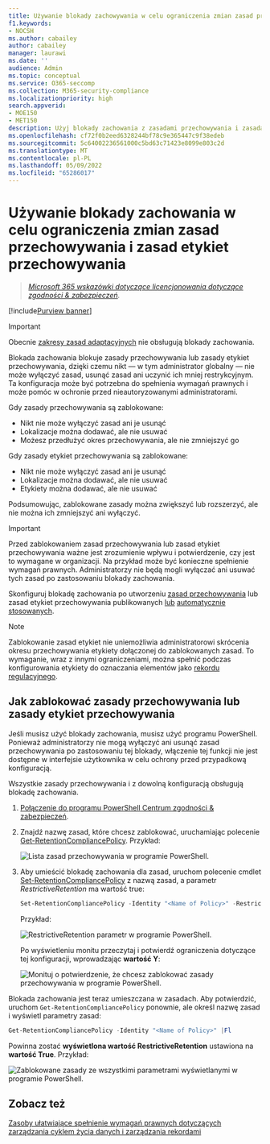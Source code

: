 ```yaml
---
title: Używanie blokady zachowywania w celu ograniczenia zmian zasad przechowywania
f1.keywords:
- NOCSH
ms.author: cabailey
author: cabailey
manager: laurawi
ms.date: ''
audience: Admin
ms.topic: conceptual
ms.service: O365-seccomp
ms.collection: M365-security-compliance
ms.localizationpriority: high
search.appverid:
- MOE150
- MET150
description: Użyj blokady zachowania z zasadami przechowywania i zasadami etykiet przechowywania, aby pomóc w spełnieniu wymagań prawnych i ochronie przed nieautoryzowanymi administratorami.
ms.openlocfilehash: cf72f0b2eed6328244bf78c9e365447c9f38edeb
ms.sourcegitcommit: 5c64002236561000c5bd63c71423e8099e803c2d
ms.translationtype: MT
ms.contentlocale: pl-PL
ms.lasthandoff: 05/09/2022
ms.locfileid: "65286017"
---
```

# <a name="use-preservation-lock-to-restrict-changes-to-retention-policies-and-retention-label-policies"></a>Używanie blokady zachowania w celu ograniczenia zmian zasad przechowywania i zasad etykiet przechowywania

>*[Microsoft 365 wskazówki dotyczące licencjonowania dotyczące zgodności & zabezpieczeń](/office365/servicedescriptions/microsoft-365-service-descriptions/microsoft-365-tenantlevel-services-licensing-guidance/microsoft-365-security-compliance-licensing-guidance).*

[!include[Purview banner](../includes/purview-rebrand-banner.md)]

> [!IMPORTANT]
> Obecnie [zakresy zasad adaptacyjnych](retention.md#adaptive-or-static-policy-scopes-for-retention) nie obsługują blokady zachowania.

Blokada zachowania blokuje zasady przechowywania lub zasady etykiet przechowywania, dzięki czemu nikt — w tym administrator globalny — nie może wyłączyć zasad, usunąć zasad ani uczynić ich mniej restrykcyjnym. Ta konfiguracja może być potrzebna do spełnienia wymagań prawnych i może pomóc w ochronie przed nieautoryzowanymi administratorami.

Gdy zasady przechowywania są zablokowane:

- Nikt nie może wyłączyć zasad ani je usunąć
- Lokalizacje można dodawać, ale nie usuwać
- Możesz przedłużyć okres przechowywania, ale nie zmniejszyć go

Gdy zasady etykiet przechowywania są zablokowane:

- Nikt nie może wyłączyć zasad ani je usunąć
- Lokalizacje można dodawać, ale nie usuwać
- Etykiety można dodawać, ale nie usuwać

Podsumowując, zablokowane zasady można zwiększyć lub rozszerzyć, ale nie można ich zmniejszyć ani wyłączyć.

> [!IMPORTANT]
> Przed zablokowaniem zasad przechowywania lub zasad etykiet przechowywania ważne jest zrozumienie wpływu i potwierdzenie, czy jest to wymagane w organizacji. Na przykład może być konieczne spełnienie wymagań prawnych. Administratorzy nie będą mogli wyłączać ani usuwać tych zasad po zastosowaniu blokady zachowania.

Skonfiguruj blokadę zachowania po utworzeniu [zasad przechowywania](create-retention-policies.md) lub zasad etykiet przechowywania publikowanych [lub](create-apply-retention-labels.md) [automatycznie stosowanych](apply-retention-labels-automatically.md).

> [!NOTE]
> Zablokowanie zasad etykiet nie uniemożliwia administratorowi skrócenia okresu przechowywania etykiety dołączonej do zablokowanych zasad. To wymaganie, wraz z innymi ograniczeniami, można spełnić podczas konfigurowania etykiety do oznaczania elementów jako [rekordu regulacyjnego](records-management.md#records).

## <a name="how-to-lock-a-retention-policy-or-retention-label-policy"></a>Jak zablokować zasady przechowywania lub zasady etykiet przechowywania

Jeśli musisz użyć blokady zachowania, musisz użyć programu PowerShell. Ponieważ administratorzy nie mogą wyłączyć ani usunąć zasad przechowywania po zastosowaniu tej blokady, włączenie tej funkcji nie jest dostępne w interfejsie użytkownika w celu ochrony przed przypadkową konfiguracją.

Wszystkie zasady przechowywania i z dowolną konfiguracją obsługują blokadę zachowania.

1. [Połączenie do programu PowerShell Centrum zgodności & zabezpieczeń](/powershell/exchange/connect-to-scc-powershell).

2. Znajdź nazwę zasad, które chcesz zablokować, uruchamiając polecenie [Get-RetentionCompliancePolicy](/powershell/module/exchange/get-retentioncompliancepolicy). Przykład:
    
   ![Lista zasad przechowywania w programie PowerShell.](../media/retention-policy-preservation-lock-get-retentioncompliancepolicy.PNG)

3. Aby umieścić blokadę zachowania dla zasad, uruchom polecenie cmdlet [Set-RetentionCompliancePolicy](/powershell/module/exchange/set-retentioncompliancepolicy) z nazwą zasad, a parametr *RestrictiveRetention* ma wartość true:
    
    ```powershell
    Set-RetentionCompliancePolicy -Identity "<Name of Policy>" -RestrictiveRetention $true
    ```
    
    Przykład:
    
    ![RestrictiveRetention parametr w programie PowerShell.](../media/retention-policy-preservation-lock-restrictiveretention.PNG)
    
     Po wyświetleniu monitu przeczytaj i potwierdź ograniczenia dotyczące tej konfiguracji, wprowadzając **wartość Y**:
    
   ![Monituj o potwierdzenie, że chcesz zablokować zasady przechowywania w programie PowerShell.](../media/retention-policy-preservation-lock-confirmation-prompt.PNG)

Blokada zachowania jest teraz umieszczana w zasadach. Aby potwierdzić, uruchom `Get-RetentionCompliancePolicy` ponownie, ale określ nazwę zasad i wyświetl parametry zasad:

```powershell
Get-RetentionCompliancePolicy -Identity "<Name of Policy>" |Fl
```

Powinna zostać **wyświetlona wartość RestrictiveRetention** ustawiona na **wartość True**. Przykład:

![Zablokowane zasady ze wszystkimi parametrami wyświetlanymi w programie PowerShell.](../media/retention-policy-preservation-lock-locked-policy.PNG)

## <a name="see-also"></a>Zobacz też

[Zasoby ułatwiające spełnienie wymagań prawnych dotyczących zarządzania cyklem życia danych i zarządzania rekordami](retention-regulatory-requirements.md)
